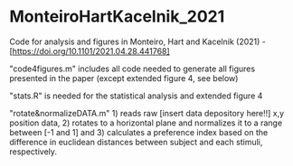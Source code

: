 # MonteiroHartKacelnik_2021
Code for analysis and figures in Monteiro, Hart and Kacelnik (2021) - [https://doi.org/10.1101/2021.04.28.441768]

"code4figures.m" includes all code needed to generate all figures presented in the paper (except extended figure 4, see below)

"stats.R" is needed for the statistical analysis and extended figure 4

"rotate&normalizeDATA.m" 
         1) reads raw [insert data depository here!!] x,y position data, 
         2) rotates to a horizontal plane and normalizes it to a range between [-1 and 1] and 
         3) calculates a preference index based on the difference in euclidean distances between subject and each stimuli, respectively.
